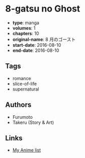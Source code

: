 # 8-gatsu no Ghost

-   **type**: manga
-   **volumes**: 1
-   **chapters**: 10
-   **original-name**: 8 月のゴースト
-   **start-date**: 2016-08-10
-   **end-date**: 2016-08-10

## Tags

-   romance
-   slice-of-life
-   supernatural

## Authors

-   Furumoto
-   Takeru (Story & Art)

## Links

-   [My Anime list](https://myanimelist.net/manga/102452/8-gatsu_no_Ghost)
